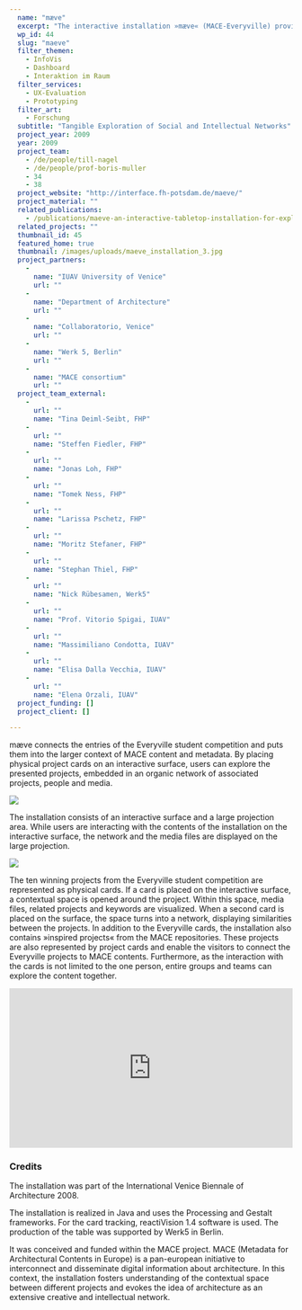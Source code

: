 ```yaml
---
  name: "mæve"
  excerpt: "The interactive installation »mæve« (MACE-Everyville) provides visual and tangible access to the social and intellectual networks behind architectural projects."
  wp_id: 44
  slug: "maeve"
  filter_themen: 
    - InfoVis
    - Dashboard
    - Interaktion im Raum
  filter_services: 
    - UX-Evaluation
    - Prototyping
  filter_art: 
    - Forschung
  subtitle: "Tangible Exploration of Social and Intellectual Networks"
  project_year: 2009
  year: 2009
  project_team: 
    - /de/people/till-nagel
    - /de/people/prof-boris-muller
    - 34
    - 38
  project_website: "http://interface.fh-potsdam.de/maeve/"
  project_material: ""
  related_publications: 
    - /publications/maeve-an-interactive-tabletop-installation-for-exploring-background-information-in-exhibitions
  related_projects: ""
  thumbnail_id: 45
  featured_home: true
  thumbnail: /images/uploads/maeve_installation_3.jpg
  project_partners: 
    - 
      name: "IUAV University of Venice"
      url: ""
    - 
      name: "Department of Architecture"
      url: ""
    - 
      name: "Collaboratorio, Venice"
      url: ""
    - 
      name: "Werk 5, Berlin"
      url: ""
    - 
      name: "MACE consortium"
      url: ""
  project_team_external: 
    - 
      url: ""
      name: "Tina Deiml-Seibt, FHP"
    - 
      url: ""
      name: "Steffen Fiedler, FHP"
    - 
      url: ""
      name: "Jonas Loh, FHP"
    - 
      url: ""
      name: "Tomek Ness, FHP"
    - 
      url: ""
      name: "Larissa Pschetz, FHP"
    - 
      url: ""
      name: "Moritz Stefaner, FHP"
    - 
      url: ""
      name: "Stephan Thiel, FHP"
    - 
      url: ""
      name: "Nick Rübesamen, Werk5"
    - 
      url: ""
      name: "Prof. Vitorio Spigai, IUAV"
    - 
      url: ""
      name: "Massimiliano Condotta, IUAV"
    - 
      url: ""
      name: "Elisa Dalla Vecchia, IUAV"
    - 
      url: ""
      name: "Elena Orzali, IUAV"
  project_funding: []
  project_client: []

---
```

mæve connects the entries of the Everyville student competition and puts them into the larger context of MACE content and metadata. By placing physical project cards on an interactive surface, users can explore the presented projects, embedded in an organic network of associated projects, people and media.

![](/images/uploads/maeve_installation_2-e1288790434777.jpg)

The installation consists of an interactive surface and a large projection area. While users are interacting with the contents of the installation on the interactive surface, the network and the media files are displayed on the large projection.

![](/images/uploads/maeve_screen_1-e1288790418133.jpg)

The ten winning projects from the Everyville student competition are represented as physical cards. If a card is placed on the interactive surface, a contextual space is opened around the project. Within this space, media files, related projects and keywords are visualized. When a second card is placed on the surface, the space turns into a network, displaying similarities between the projects. In addition to the Everyville cards, the installation also contains »inspired projects« from the MACE repositories. These projects are also represented by project cards and enable the visitors to connect the Everyville projects to MACE contents. Furthermore, as the interaction with the cards is not limited to the one person, entire groups and teams can explore the content together.

<iframe style="width:100%; aspect-ratio:16/9; max-height: 80%;" src="https://player.vimeo.com/video/16245192?h=d3b824a73b" frameborder="0" allow="autoplay; fullscreen; picture-in-picture" allowfullscreen></iframe>

### Credits

The installation was part of the International Venice Biennale of Architecture 2008.

The installation is realized in Java and uses the Processing and Gestalt frameworks. For the card tracking, reactiVision 1.4 software is used. The production of the table was supported by Werk5 in Berlin.

It was conceived and funded within the MACE project. MACE (Metadata for Architectural Contents in Europe) is a pan-european initiative to interconnect and disseminate digital information about architecture. In this context, the installation fosters understanding of the contextual space between different projects and evokes the idea of architecture as an extensive creative and intellectual network.
